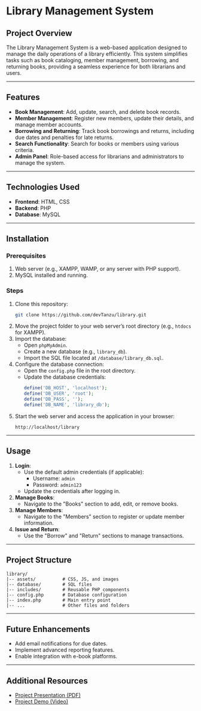 # Library Management System

## Project Overview
The Library Management System is a web-based application designed to manage the daily operations of a library efficiently. This system simplifies tasks such as book cataloging, member management, borrowing, and returning books, providing a seamless experience for both librarians and users.

---

## Features
- **Book Management**: Add, update, search, and delete book records.
- **Member Management**: Register new members, update their details, and manage member accounts.
- **Borrowing and Returning**: Track book borrowings and returns, including due dates and penalties for late returns.
- **Search Functionality**: Search for books or members using various criteria.
- **Admin Panel**: Role-based access for librarians and administrators to manage the system.

---

## Technologies Used
- **Frontend**: HTML, CSS
- **Backend**: PHP
- **Database**: MySQL

---

## Installation

### Prerequisites
1. Web server (e.g., XAMPP, WAMP, or any server with PHP support).
2. MySQL installed and running.

### Steps
1. Clone this repository:
   ```bash
   git clone https://github.com/devTanzu/library.git
   ```
2. Move the project folder to your web server’s root directory (e.g., `htdocs` for XAMPP).
3. Import the database:
   - Open `phpMyAdmin`.
   - Create a new database (e.g., `library_db`).
   - Import the SQL file located at `/database/library_db.sql`.
4. Configure the database connection:
   - Open the `config.php` file in the root directory.
   - Update the database credentials:
     ```php
     define('DB_HOST', 'localhost');
     define('DB_USER', 'root');
     define('DB_PASS', '');
     define('DB_NAME', 'library_db');
     ```
5. Start the web server and access the application in your browser:
   ```
   http://localhost/library
   ```

---

## Usage
1. **Login**:
   - Use the default admin credentials (if applicable):
     - Username: `admin`
     - Password: `admin123`
   - Update the credentials after logging in.
2. **Manage Books**:
   - Navigate to the "Books" section to add, edit, or remove books.
3. **Manage Members**:
   - Navigate to the "Members" section to register or update member information.
4. **Issue and Return**:
   - Use the "Borrow" and "Return" sections to manage transactions.

---

## Project Structure
```
library/
|-- assets/          # CSS, JS, and images
|-- database/        # SQL files
|-- includes/        # Reusable PHP components
|-- config.php       # Database configuration
|-- index.php        # Main entry point
|-- ...              # Other files and folders
```

---

## Future Enhancements
- Add email notifications for due dates.
- Implement advanced reporting features.
- Enable integration with e-book platforms.

---

## Additional Resources
- [Project Presentation (PDF)](C:/xampp/htdocs/library/presentation_compressed.pdf)
- [Project Demo (Video)](C:/xampp/htdocs/library/LMS.mp4)
